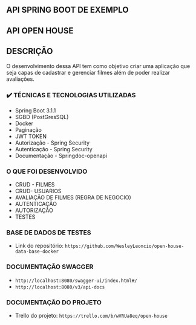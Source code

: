 ## API SPRING BOOT DE EXEMPLO

## API OPEN HOUSE

## DESCRIÇÃO
O desenvolvimento dessa API tem como objetivo criar uma aplicação que seja capas de cadastrar e gerenciar filmes além de poder realizar avaliações.

### ✔️ TÉCNICAS E TECNOLOGIAS UTILIZADAS
- Spring Boot 3.1.1
- SGBD (PostGresSQL)
- Docker
- Paginação
- JWT TOKEN
- Autorização - Spring Security
- Autenticação - Spring Security
- Documentação - Springdoc-openapi

### O QUE FOI DESENVOLVIDO
- CRUD - FILMES
- CRUD- USUARIOS
- AVALIAÇÃO DE FILMES (REGRA DE NEGOCIO)
- AUTENTICAÇÃO
- AUTORIZAÇÃO
- TESTES

### BASE DE DADOS DE TESTES
- Link do repositório: `https://github.com/WesleyLeoncio/open-house-data-base-docker`

### DOCUMENTAÇÃO SWAGGER
- `http://localhost:8080/swagger-ui/index.html#/`
- `http://localhost:8080/v3/api-docs`


### DOCUMENTAÇÃO DO PROJETO
- Trello do projeto: `https://trello.com/b/wVRUa8eq/open-house`
